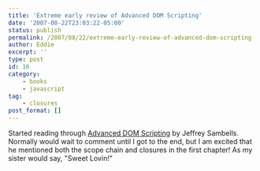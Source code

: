 ```yaml
---
title: 'Extreme early review of Advanced DOM Scripting'
date: '2007-08-22T23:03:22-05:00'
status: publish
permalink: /2007/08/22/extreme-early-review-of-advanced-dom-scripting
author: Eddie
excerpt: ''
type: post
id: 16
category:
    - books
    - javascript
tag:
    - closures
post_format: []
---
```

Started reading through [Advanced DOM Scripting](http://advanceddomscripting.com/2007/07/19/the-smell-of-fresh-ink/) by Jeffrey Sambells. Normally would wait to comment until I got to the end, but I am excited that he mentioned both the scope chain and closures in the first chapter! As my sister would say, "Sweet Lovin!"